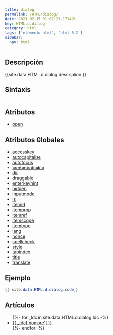 ```yaml
---
title: dialog
permalink: /HTML/dialog/
date: 2021-02-15 01:07:21.171493
key: HTML.d.dialog
category: html
tags: ['elemento html', 'html 5.2']
sidebar: 
  nav: html
---
```


## Descripción
{{site.data.HTML.d.dialog.description }}

## Sintaxis
~~~html
~~~

## Atributos
* [open](/HTML/dialog/open/)

## Atributos Globales
* [accesskey](/HTML/accesskey/)
* [autocapitalize](/HTML/autocapitalize/)
* [autofocus](/HTML/autofocus/)
* [contenteditable](/HTML/contenteditable/)
* [dir](/HTML/dir/)
* [draggable](/HTML/draggable/)
* [enterkeyhint](/HTML/enterkeyhint/)
* [hidden](/HTML/hidden/)
* [inputmode](/HTML/inputmode/)
* [is](/HTML/is/)
* [itemid](/HTML/itemid/)
* [itemprop](/HTML/itemprop/)
* [itemref](/HTML/itemref/)
* [itemscope](/HTML/itemscope/)
* [itemtype](/HTML/itemtype/)
* [lang](/HTML/lang/)
* [nonce](/HTML/nonce/)
* [spellcheck](/HTML/spellcheck/)
* [style](/HTML/style/)
* [tabindex](/HTML/tabindex/)
* [title](/HTML/title/)
* [translate](/HTML/translate/)

## Ejemplo
~~~java
{{ site.data.HTML.d.dialog.code}}
~~~

## Artículos
<ul>
{%- for _ldc in site.data.HTML.d.dialog.ldc -%}
   <li>
       <a href="{{_ldc['url'] }}">{{ _ldc['nombre'] }}</a>
   </li>
{%- endfor -%}
</ul>
